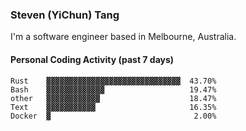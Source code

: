### Steven (YiChun) Tang

I'm a software engineer based in Melbourne, Australia.

#### Personal Coding Activity (past 7 days)
```
Rust    ▓▓▓▓▓▓▓▓▓▓▓▓▓▓▓▓▓▓▓▓▓▓▓▓▓▓▓▓▓▓  43.70%
Bash    ▓▓▓▓▓▓▓▓▓▓▓▓▓                   19.47%
other   ▓▓▓▓▓▓▓▓▓▓▓▓                    18.47%
Text    ▓▓▓▓▓▓▓▓▓▓▓                     16.35%
Docker  ▓                                2.00%
```

